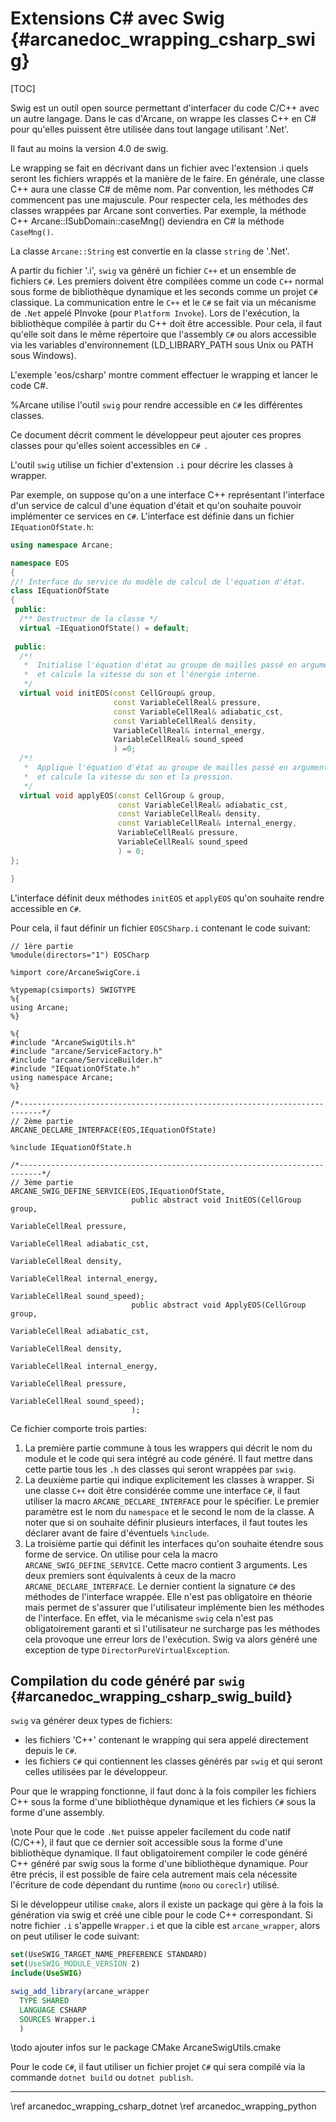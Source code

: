 # Extensions C# avec Swig {#arcanedoc_wrapping_csharp_swig}

[TOC]

Swig est un outil open source permettant d'interfacer du code C/C++
avec un autre langage. Dans le cas d'Arcane, on wrappe les classes C++
en C# pour qu'elles puissent être utilisée dans tout langage utilisant
'.Net'.

Il faut au moins la version 4.0 de swig.

Le wrapping se fait en décrivant dans un fichier avec l'extension .i
quels seront les fichiers wrappés et la manière de le faire. En
générale, une classe C++ aura une classe C# de même nom. Par
convention, les méthodes C# commencent pas une majuscule. Pour
respecter cela, les méthodes des classes wrappées par Arcane sont
converties. Par exemple, la méthode C++ Arcane::ISubDomain::caseMng()
deviendra en C# la méthode `CaseMng()`.

La classe `Arcane::String` est convertie en la classe `string` de '.Net'.

A partir du fichier '.i', `swig` va généré un fichier `C++` et un
ensemble de fichiers `C#`. Les premiers doivent être compilées comme
un code `C++` normal sous forme de bibliothèque dynamique et les
seconds comme un projet `C#` classique. La communication entre le
`C++` et le `C#` se fait via un mécanisme de `.Net` appelé PInvoke
(pour `Platform Invoke`). Lors de l'exécution, la bibliothèque
compilée à partir du C++ doit être accessible. Pour cela, il faut
qu'elle soit dans le même répertoire que l'assembly `C#` ou alors
accessible via les variables d'environnement (LD_LIBRARY_PATH sous
Unix ou PATH sous Windows).

L'exemple 'eos/csharp' montre comment effectuer le wrapping et lancer
le code C#.

%Arcane utilise l'outil `swig` pour rendre accessible en `C#` les
différentes classes.

Ce document décrit comment le développeur peut ajouter ces propres
classes pour qu'elles soient accessibles en `C# `.

L'outil `swig` utilise un fichier d'extension `.i` pour décrire les
classes à wrapper.

Par exemple, on suppose qu'on a une interface C++ représentant
l'interface d'un service de calcul d'une équation d'était et qu'on
souhaite pouvoir implémenter ce services en `C#`. L'interface est
définie dans un fichier `IEquationOfState.h`:

```cpp
using namespace Arcane;

namespace EOS
{
//! Interface du service du modèle de calcul de l'équation d'état.
class IEquationOfState
{
 public:
  /** Destructeur de la classe */
  virtual ~IEquationOfState() = default;
  
 public:
  /*!
   *  Initialise l'équation d'état au groupe de mailles passé en argument
   *  et calcule la vitesse du son et l'énergie interne. 
   */
  virtual void initEOS(const CellGroup& group,
                       const VariableCellReal& pressure,
                       const VariableCellReal& adiabatic_cst,
                       const VariableCellReal& density,
                       VariableCellReal& internal_energy,
                       VariableCellReal& sound_speed
                       ) =0;
  /*!
   *  Applique l'équation d'état au groupe de mailles passé en argument
   *  et calcule la vitesse du son et la pression. 
   */
  virtual void applyEOS(const CellGroup & group,
                        const VariableCellReal& adiabatic_cst,
                        const VariableCellReal& density,
                        const VariableCellReal& internal_energy,
                        VariableCellReal& pressure,
                        VariableCellReal& sound_speed
                        ) = 0;
};

}
```

L'interface définit deux méthodes `initEOS` et `applyEOS` qu'on
souhaite rendre accessible en `C#`.

Pour cela, il faut définir un fichier `EOSCSharp.i` contenant le code
suivant:

```i
// 1ère partie
%module(directors="1") EOSCharp

%import core/ArcaneSwigCore.i

%typemap(csimports) SWIGTYPE
%{
using Arcane;
%}

%{
#include "ArcaneSwigUtils.h"
#include "arcane/ServiceFactory.h"
#include "arcane/ServiceBuilder.h"
#include "IEquationOfState.h"
using namespace Arcane;
%}

/*---------------------------------------------------------------------------*/
// 2ème partie
ARCANE_DECLARE_INTERFACE(EOS,IEquationOfState)

%include IEquationOfState.h

/*---------------------------------------------------------------------------*/
// 3ème partie
ARCANE_SWIG_DEFINE_SERVICE(EOS,IEquationOfState,
                           public abstract void InitEOS(CellGroup group,
                                                        VariableCellReal pressure,
                                                        VariableCellReal adiabatic_cst,
                                                        VariableCellReal density,
                                                        VariableCellReal internal_energy,
                                                        VariableCellReal sound_speed);
                           public abstract void ApplyEOS(CellGroup group,
                                                         VariableCellReal adiabatic_cst,
                                                         VariableCellReal density,
                                                         VariableCellReal internal_energy,
                                                         VariableCellReal pressure,
                                                         VariableCellReal sound_speed);
                           );
```

Ce fichier comporte trois parties:

1. La première partie commune à tous les wrappers qui décrit le nom du
   module et le code qui sera intégré au code généré. Il faut mettre
   dans cette partie tous les `.h` des classes qui seront wrappées par
   `swig`.
2. La deuxième partie qui indique explicitement les classes à
   wrapper. Si une classe `C++` doit être considérée comme une
   interface `C#`, il faut utiliser la macro
   `ARCANE_DECLARE_INTERFACE` pour le spécifier. Le premier paramètre
   est le nom du `namespace` et le second le nom de la classe. A noter
   que si on souhaite définir plusieurs interfaces, il faut toutes les
   déclarer avant de faire d'éventuels `%include`.
3. La troisième partie qui définit les interfaces qu'on souhaite
   étendre sous forme de service. On utilise pour cela la macro
   `ARCANE_SWIG_DEFINE_SERVICE`. Cette macro contient 3 arguments. Les
   deux premiers sont équivalents à ceux de la macro
   `ARCANE_DECLARE_INTERFACE`. Le dernier contient la signature `C#`
   des méthodes de l'interface wrappée. Elle n'est pas obligatoire en
   théorie mais permet de s'assurer que l'utilisateur implémente bien
   les méthodes de l'interface. En effet, via le mécanisme `swig` cela
   n'est pas obligatoirement garanti et si l'utilisateur ne surcharge
   pas les méthodes cela provoque une erreur lors de l'exécution. Swig
   va alors généré une exception de type `DirectorPureVirtualException`.

## Compilation du code généré par `swig` {#arcanedoc_wrapping_csharp_swig_build}

`swig` va générer deux types de fichiers:

- les fichiers 'C++' contenant le wrapping qui sera appelé directement
  depuis le `C#`.
- les fichiers `C#` qui contiennent les classes générés par `swig` et
  qui seront celles utilisées par le développeur.

Pour que le wrapping fonctionne, il faut donc à la fois compiler les
fichiers C++ sous la forme d'une bibliothèque dynamique et les
fichiers `C#` sous la forme d'une assembly.

\note Pour que le code `.Net` puisse appeler facilement du code natif
(C/C++), il faut que ce dernier soit accessible sous la forme d'une
bibliothèque dynamique. Il faut obligatoirement compiler le code
généré C++ généré par swig sous la forme d'une bibliothèque
dynamique. Pour être précis, il est possible de faire cela autrement
mais cela nécessite l'écriture de code dépendant du runtime (`mono` ou
`coreclr`) utilisé.

Si le développeur utilise `cmake`, alors il existe un package qui gère
à la fois la génération via swig et créé une cible pour le code C++
correspondant. Si notre fichier `.i` s'appelle `Wrapper.i` et que la
cible est `arcane_wrapper`, alors on peut utiliser le code suivant:

```cmake
set(UseSWIG_TARGET_NAME_PREFERENCE STANDARD)
set(UseSWIG_MODULE_VERSION 2)
include(UseSWIG)

swig_add_library(arcane_wrapper
  TYPE SHARED
  LANGUAGE CSHARP
  SOURCES Wrapper.i
  )
```

\todo ajouter infos sur le package CMake ArcaneSwigUtils.cmake

Pour le code `C#`, il faut utiliser un fichier projet `C#` qui sera
compilé via la commande `dotnet build` ou `dotnet publish`.

   



____

<div class="section_buttons">
<span class="back_section_button">
\ref arcanedoc_wrapping_csharp_dotnet
</span>
<span class="next_section_button">
\ref arcanedoc_wrapping_python
</span>
</div>